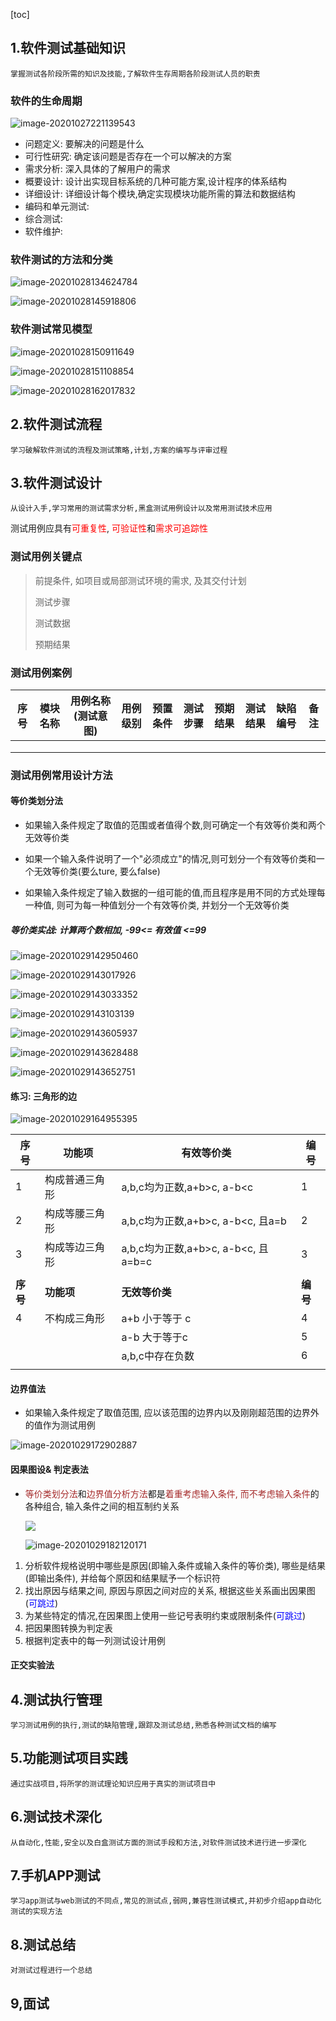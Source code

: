 [toc]



## 1.软件测试基础知识

`掌握测试各阶段所需的知识及技能,了解软件生存周期各阶段测试人员的职责`

### 软件的生命周期

![image-20201027221139543](慕课网笔记.assets/image-20201027221139543.png)

* 问题定义: 要解决的问题是什么
* 可行性研究: 确定该问题是否存在一个可以解决的方案
* 需求分析: 深入具体的了解用户的需求
* 概要设计: 设计出实现目标系统的几种可能方案,设计程序的体系结构
* 详细设计: 详细设计每个模块,确定实现模块功能所需的算法和数据结构
* 编码和单元测试: 
* 综合测试: 
* 软件维护: 

### 软件测试的方法和分类

![image-20201028134624784](慕课网笔记.assets/image-20201028134624784.png)

![image-20201028145918806](慕课网笔记.assets/image-20201028145918806.png)

### 软件测试常见模型

![image-20201028150911649](慕课网笔记.assets/image-20201028150911649.png)

![image-20201028151108854](慕课网笔记.assets/image-20201028151108854.png)

![image-20201028162017832](慕课网笔记.assets/image-20201028162017832.png)

## 2.软件测试流程

`学习破解软件测试的流程及测试策略,计划,方案的编写与评审过程`



## 3.软件测试设计

`从设计入手,学习常用的测试需求分析,黑盒测试用例设计以及常用测试技术应用`

测试用例应具有<span style="color: red">可重复性</span>, <span style="color: red">可验证性</span>和<span style="color: red">需求可追踪性</span>

### 测试用例关键点

> 前提条件, 如项目或局部测试环境的需求, 及其交付计划
>
> 测试步骤
>
> 测试数据
>
> 预期结果

### 测试用例案例

| 序号 | 模块名称 | 用例名称(测试意图) | 用例级别 | 预置条件 | 测试步骤 | 预期结果 | 测试结果 | 缺陷编号 | 备注 |
| ---- | -------- | ------------------ | -------- | -------- | -------- | -------- | -------- | -------- | ---- |
|      |          |                    |          |          |          |          |          |          |      |
|      |          |                    |          |          |          |          |          |          |      |
|      |          |                    |          |          |          |          |          |          |      |

### 测试用例常用设计方法

#### 等价类划分法

* 如果输入条件规定了取值的范围或者值得个数,则可确定一个有效等价类和两个无效等价类

  

* 如果一个输入条件说明了一个"必须成立"的情况,则可划分一个有效等价类和一个无效等价类(要么ture, 要么false)

  

* 如果输入条件规定了输入数据的一组可能的值,而且程序是用不同的方式处理每一种值, 则可为每一种值划分一个有效等价类, 并划分一个无效等价类



##### 等价类实战: 计算两个数相加,  -99<= 有效值 <=99 

![image-20201029142950460](慕课网笔记.assets/image-20201029142950460.png)

![image-20201029143017926](慕课网笔记.assets/image-20201029143017926.png)

![image-20201029143033352](慕课网笔记.assets/image-20201029143033352.png)

![image-20201029143103139](慕课网笔记.assets/image-20201029143103139.png)

![image-20201029143605937](慕课网笔记.assets/image-20201029143605937.png)

![image-20201029143628488](慕课网笔记.assets/image-20201029143628488.png)

![image-20201029143652751](慕课网笔记.assets/image-20201029143652751.png)

#### 练习: 三角形的边

![image-20201029164955395](慕课网笔记.assets/image-20201029164955395.png)

| 序号     | 功能项         | 有效等价类                          | 编号     |
| -------- | -------------- | ----------------------------------- | -------- |
| 1        | 构成普通三角形 | a,b,c均为正数,a+b>c, a-b<c          | 1        |
| 2        | 构成等腰三角形 | a,b,c均为正数,a+b>c, a-b<c, 且a=b   | 2        |
| 3        | 构成等边三角形 | a,b,c均为正数,a+b>c, a-b<c, 且a=b=c | 3        |
|          |                |                                     |          |
| **序号** | **功能项**     | **无效等价类**                      | **编号** |
| 4        | 不构成三角形   | a+b 小于等于 c                      | 4        |
|          |                | a-b 大于等于c                       | 5        |
|          |                | a,b,c中存在负数                     | 6        |
|          |                |                                     |          |



#### 边界值法

* 如果输入条件规定了取值范围, 应以该范围的边界内以及刚刚超范围的边界外的值作为测试用例

![image-20201029172902887](慕课网笔记.assets/image-20201029172902887.png)

#### 因果图设& 判定表法

* <span style="color:brown">等价类划分法</span>和<span style="color:brown">边界值分析方法</span>都是<span style="color:brown">着重考虑输入条件, 而不考虑输入条件</span>的各种组合, 输入条件之间的相互制约关系 

  ![](慕课网笔记.assets/image-20201029181306817.png)

  ![image-20201029182120171](慕课网笔记.assets/image-20201029182120171.png)

1. 分析软件规格说明中哪些是原因(即输入条件或输入条件的等价类), 哪些是结果(即输出条件), 并给每个原因和结果赋予一个标识符
2. 找出原因与结果之间, 原因与原因之间对应的关系, 根据这些关系画出因果图(<span style="color:blue">可跳过</span>)
3. 为某些特定的情况,在因果图上使用一些记号表明约束或限制条件(<span style="color:blue">可跳过</span>)
4. 把因果图转换为判定表
5. 根据判定表中的每一列测试设计用例





#### 正交实验法



## 4.测试执行管理

`学习测试用例的执行,测试的缺陷管理,跟踪及测试总结,熟悉各种测试文档的编写`



## 5.功能测试项目实践

`通过实战项目,将所学的测试理论知识应用于真实的测试项目中`



## 6.测试技术深化

`从自动化,性能,安全以及白盒测试方面的测试手段和方法,对软件测试技术进行进一步深化`



## 7.手机APP测试

`学习app测试与web测试的不同点,常见的测试点,弱网,兼容性测试模式,并初步介绍app自动化测试的实现方法`



## 8.测试总结

`对测试过程进行一个总结`



## 9,面试

